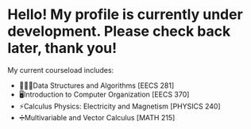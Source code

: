 # Hello! My profile is currently under development. Please check back later, thank you!
My current courseload includes:
- 👨🏻‍💻Data Structures and Algorithms [EECS 281]
- 🖥Introduction to Computer Organization [EECS 370]
- ⚡Calculus Physics: Electricity and Magnetism [PHYSICS 240]
- ➗Multivariable and Vector Calculus [MATH 215]
